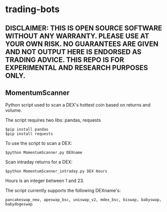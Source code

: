 # trading-bots

## DISCLAIMER: THIS IS OPEN SOURCE SOFTWARE WITHOUT ANY WARRANTY. PLEASE USE AT YOUR OWN RISK. NO GUARANTEES ARE GIVEN AND NOT OUTPUT HERE IS ENDORSED AS TRADING ADVICE. THIS REPO IS FOR EXPERIMENTAL AND RESEARCH PURPOSES ONLY.

## MomentumScanner
Python script used to scan a DEX's hottest coin based on returns and volume.

The script requires two libs: pandas, requests
```
$pip install pandas
$pip install requests
```
To use the script to scan a DEX: 
```
$python MomentumScanner.py DEXname
```
Scan intraday returns for a DEX:
```
$python MomentumScanner_intraday.py DEX Hours
```
Hours is an integer between 1 and 23. 

The script currently supports the following DEXname's:
```
pancakeswap_new, apeswap_bsc, uniswap_v2, mdex_bsc, biswap, babyswap, babydogeswap
```
